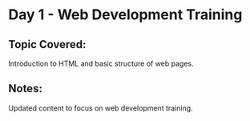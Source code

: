 # Day 1 - Web Development Training

## Topic Covered:
Introduction to HTML and basic structure of web pages.

## Notes:
Updated content to focus on web development training.
